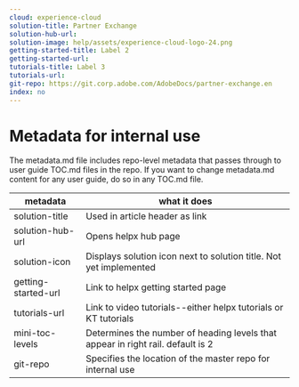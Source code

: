 ```yaml
---
cloud: experience-cloud
solution-title: Partner Exchange
solution-hub-url: 
solution-image: help/assets/experience-cloud-logo-24.png
getting-started-title: Label 2
getting-started-url: 
tutorials-title: Label 3
tutorials-url: 
git-repo: https://git.corp.adobe.com/AdobeDocs/partner-exchange.en
index: no
---
```


# Metadata for internal use

The metadata.md file includes repo-level metadata that passes through to user guide TOC.md files in the repo. If you want to change metadata.md content for any user guide, do so in any TOC.md file.

| metadata | what it does |
|--- |--- |
| solution-title | Used in article header as link |
| solution-hub-url | Opens helpx hub page |
| solution-icon | Displays solution icon next to solution title. Not yet implemented |
| getting-started-url | Link to helpx getting started page |
| tutorials-url | Link to video tutorials--either helpx tutorials or KT tutorials |
| mini-toc-levels | Determines the number of heading levels that appear in right rail. default is 2 |
| git-repo | Specifies the location of the master repo for internal use |
